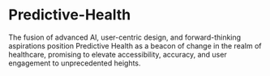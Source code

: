 # Predictive-Health
The fusion of advanced AI, user-centric design, and forward-thinking aspirations position Predictive Health as a beacon of change in the realm of healthcare, promising to elevate accessibility, accuracy, and user engagement to unprecedented heights.
